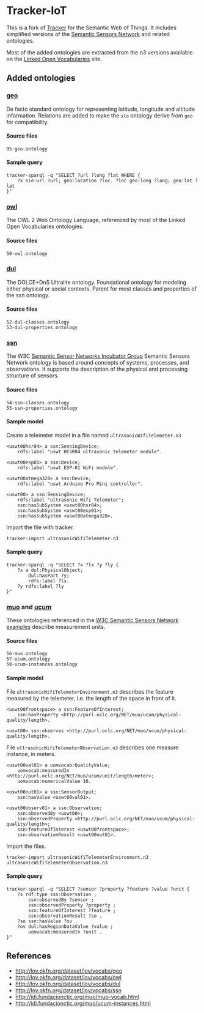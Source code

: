 
Tracker-IoT
===========

This is a fork of [Tracker](http://wiki.gnome.org/Projects/Tracker) for the Semantic Web of Things.
It includes simplified versions of the [Semantic Sensors Network](https://www.w3.org/2005/Incubator/ssn/ssnx/ssn) and related ontologies.

Most of the added ontologies are extracted from the n3 versions available on the [Linked Open Vocabularies](http://lov.okfn.org/dataset/lov/) site.


Added ontologies
----------------

### [geo](http://lov.okfn.org/dataset/lov/vocabs/geo)

De facto standard ontology for representing latitude, longitude and altitude information.
Relations are added to make the `slo` ontology derive from `geo` for compatibility.

#### Source files

	95-geo.ontology

#### Sample query
	tracker-sparql -q "SELECT ?url ?long ?lat WHERE {
		?x nie:url ?url; geo:location ?loc. ?loc geo:long ?long; geo:lat ?lat
	}"

### [owl](http://lov.okfn.org/dataset/lov/vocabs/owl)

The OWL 2 Web Ontology Language, referenced by most of the Linked Open Vocabularies ontologies.

#### Source files

	50-owl.ontology

### [dul](http://lov.okfn.org/dataset/lov/vocabs/dul)

The DOLCE+DnS Ultralite ontology. Foundational ontology for modeling either physical or social contexts.
Parent for most classes and properties of the ssn ontology.

#### Source files

	52-dul-classes.ontology
	53-dul-properties.ontology

### [ssn](http://lov.okfn.org/dataset/lov/vocabs/ssn)

The W3C [Semantic Sensor Networks Incubator Group](https://www.w3.org/2005/Incubator/ssn/wiki/Incubator_Report#The_Semantic_Sensor_Network_Ontology) Semantic Sensors Network ontology is based around concepts of systems, processes, and observations. It supports the description of the physical and processing structure of sensors.

#### Source files

	54-ssn-classes.ontology
	55-ssn-properties.ontology

#### Sample model

Create a telemeter model in a file named `ultrasonicWifiTelemeter.n3`

	<uswt00hsr04> a ssn:SensingDevice;
		rdfs:label "uswt HCSR04 ultrasonic telemeter module".

	<uswt00esp01> a ssn:Device;
		rdfs:label "uswt ESP-01 WiFi module".

	<uswt00atmega328> a ssn:Device;
		rdfs:label "uswt Arduino Pro Mini controller".

	<uswt00> a ssn:SensingDevice;
		rdfs:label "ultrasonic Wifi Telemeter";
		ssn:hasSubSystem <uswt00hsr04>;
		ssn:hasSubSystem <uswt00esp01>;
		ssn:hasSubSystem <uswt00atmega328>.

Import the file with tracker.

	tracker-import ultrasonicWifiTelemeter.n3

#### Sample query

	tracker-sparql -q "SELECT ?x ?lx ?y ?ly {
		?x a dul:PhysicalObject;
			dul:hasPart ?y;
			rdfs:label ?lx.
		?y rdfs:label ?ly
	}"

### [muo](http://idi.fundacionctic.org/muo/muo-vocab.html) and [ucum](http://idi.fundacionctic.org/muo/ucum-instances.html)

These ontologies referenced in the [W3C Semantic Sensors Network examples](https://www.w3.org/2005/Incubator/ssn/wiki/Incubator_Report#Additional_examples) describe measurement units.

#### Source files

	56-muo.ontology
	57-ucum.ontology
	58-ucum-instances.ontology

#### Sample model

File `ultrasonicWifiTelemeterEnvironment.n3` describes the feature measured by the telemeter, i.e. the length of the space in front of it.

	<uswt00frontspace> a ssn:FeatureOfInterest;
		ssn:hasProperty <http://purl.oclc.org/NET/muo/ucum/physical-quality/length>.
	
	<uswt00> ssn:observes <http://purl.oclc.org/NET/muo/ucum/physical-quality/length>.

File `ultrasonicWifiTelemeterObservation.n3` describes one measure instance, in meters.

	<uswt00val01> a uomvocab:QualityValue;
		uomvocab:measuredIn <http://purl.oclc.org/NET/muo/ucum/unit/length/meter>;
		uomvocab:numericalValue 10.
	
	<uswt00out01> a ssn:SensorOutput;
		ssn:hasValue <uswt00val01>.
	
	<uswt00observ01> a ssn:Observation;
		ssn:observedBy <uswt00>;
		ssn:observedProperty <http://purl.oclc.org/NET/muo/ucum/physical-quality/length>;
		ssn:featureOfInterest <uswt00frontspace>;
		ssn:observationResult <uswt00out01>.

Import the files.

	tracker-import ultrasonicWifiTelemeterEnvironment.n3 ultrasonicWifiTelemeterObservation.n3

#### Sample query

	tracker-sparql -q "SELECT ?sensor ?property ?feature ?value ?unit {
		?s rdf:type ssn:Observation ;
			ssn:observedBy ?sensor ;
			ssn:observedProperty ?property ;
			ssn:featureOfInterest ?feature ;
			ssn:observationResult ?so .
		?so ssn:hasValue ?ov .
		?ov dul:hasRegionDataValue ?value ;
			uomvocab:measuredIn ?unit . 
	}"


References
----------

  * http://lov.okfn.org/dataset/lov/vocabs/geo
  * http://lov.okfn.org/dataset/lov/vocabs/owl
  * http://lov.okfn.org/dataset/lov/vocabs/dul
  * http://lov.okfn.org/dataset/lov/vocabs/ssn
  * http://idi.fundacionctic.org/muo/muo-vocab.html
  * http://idi.fundacionctic.org/muo/ucum-instances.html
